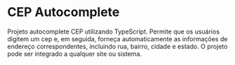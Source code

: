 # CEP Autocomplete

Projeto autocomplete CEP utilizando TypeScript. Permite que os usuários digitem um cep e, em seguida, forneça automaticamente as informações de endereço correspondentes, incluindo rua, bairro, cidade e estado. O projeto pode ser integrado a qualquer site ou sistema.
